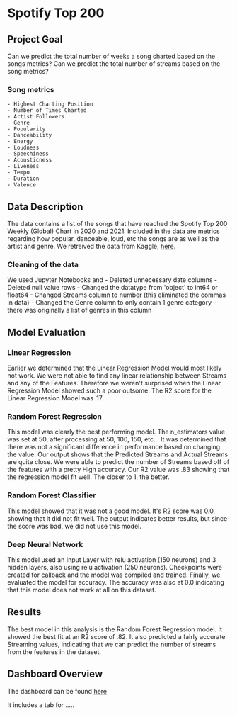 # Spotify Top 200

## Project Goal
Can we predict the total number of weeks a song charted based on the songs metrics? Can we predict the total number of streams based on the song metrics?

### Song metrics 
    - Highest Charting Position
    - Number of Times Charted
    - Artist Followers
    - Genre
    - Popularity
    - Danceability
    - Energy
    - Loudness
    - Speechiness
    - Acousticness
    - Liveness
    - Tempo
    - Duration
    - Valence


## Data Description
The data contains a list of the songs that have reached the Spotify Top 200 Weekly (Global) Chart in 2020 and 2021. Included in the data are metrics regarding how popular, danceable, loud, etc the songs are as well as the artist and genre. We retreived the data from Kaggle, [here.](https://www.kaggle.com/sashankpillai/spotify-top-200-charts-20202021)

### Cleaning of the data
We used Jupyter Notebooks and
    - Deleted unnecessary date columns
    - Deleted null value rows
    - Changed the datatype from 'object' to int64 or float64
    - Changed Streams column to number (this eliminated the commas in data)
    - Changed the Genre column to only contain 1 genre category - there was originally a list of genres in this column


## Model Evaluation

### Linear Regression
Earlier we determined that the Linear Regression Model would most likely not work.  We were not able to find any linear relationship between Streams and any of the Features.  Therefore we weren't surprised when the Linear Regression Model showed such a poor outsome. The R2 score for the Linear Regression Model was .17

### Random Forest Regression
This model was clearly the best performing model.  The n_estimators value was set at 50, after processing at 50, 100, 150, etc...  It was determined that there was not a significant difference in performance based on changing the value. Our output shows that the Predicted Streams and Actual Streams are quite close.  We were able to predict the number of Streams based off of the features with a pretty High accuracy. Our R2 value was .83 showing that the regression model fit well. The closer to 1, the better.

### Random Forest Classifier
This model showed that it was not a good model.  It's R2 score was 0.0, showing that it did not fit well.  The output indicates better results, but since the score was bad, we did not use this model.

### Deep Neural Network
This model used an Input Layer with relu activation (150 neurons) and 3 hidden layers, also using relu activation (250 neurons). Checkpoints were created for callback and the model was compiled and trained. Finally, we evaluated the model for accuracy.  The accuracy was also at 0.0 indicating that this model does not work at all on this dataset.


## Results
The best model in this analysis is the Random Forest Regression model.  It showed the best fit at an R2 score of .82.  It also predicted a fairly accurate Streaming values, indicating that we can predict the number of streams from the features in the dataset.


## Dashboard Overview
The dashboard can be found [here]()

It includes a tab for .....
